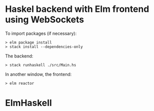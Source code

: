 # Haskel backend with Elm frontend using WebSockets

To import packages (if necessary):

```
> elm package install
> stack install --dependencies-only
```

The backend:
```
> stack runhaskell ./src/Main.hs
```

In another window, the frontend:

```
> elm reactor
```
# ElmHaskell
